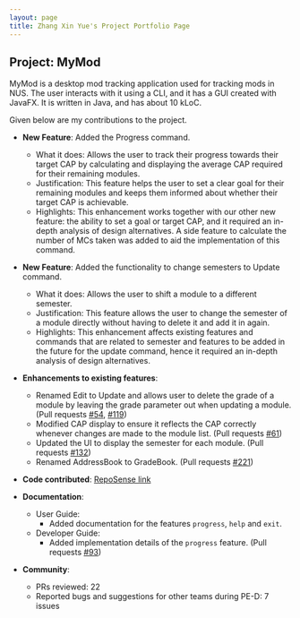 ```yaml
---
layout: page
title: Zhang Xin Yue's Project Portfolio Page
---
```


## Project: MyMod

MyMod is a desktop mod tracking application used for tracking mods in NUS.
The user interacts with it using a CLI, and it has a GUI created with JavaFX. It is written in Java, and has about 10 kLoC.

Given below are my contributions to the project.

* **New Feature**: Added the Progress command.
  * What it does: Allows the user to track their progress towards their target CAP by calculating and displaying the average CAP required for their remaining modules.
  * Justification: This feature helps the user to set a clear goal for their remaining modules and keeps them informed about whether their target CAP is achievable.
  * Highlights: This enhancement works together with our other new feature: the ability to set a goal or target CAP, and it required an in-depth analysis of design alternatives. A side feature to calculate the number of MCs taken was added to aid the implementation of this command.

* **New Feature**: Added the functionality to change semesters to Update command.
  * What it does: Allows the user to shift a module to a different semester.
  * Justification: This feature allows the user to change the semester of a module directly without having to delete it and add it in again.
  * Highlights: This enhancement affects existing features and commands that are related to semester and features to be added in the future for the update command, hence it required an in-depth analysis of design alternatives. 

* **Enhancements to existing features**:
  * Renamed Edit to Update and allows user to delete the grade of a module by leaving the grade parameter out when updating a module. (Pull requests [\#54](https://github.com/AY2021S1-CS2103T-T17-1/tp/pull/54), [\#119](https://github.com/AY2021S1-CS2103T-T17-1/tp/pull/119))
  * Modified CAP display to ensure it reflects the CAP correctly whenever changes are made to the module list. (Pull requests [\#61](https://github.com/AY2021S1-CS2103T-T17-1/tp/pull/61))
  * Updated the UI to display the semester for each module. (Pull requests [\#132](https://github.com/AY2021S1-CS2103T-T17-1/tp/pull/132))
  * Renamed AddressBook to GradeBook. (Pull requests [\#221](https://github.com/AY2021S1-CS2103T-T17-1/tp/pull/221))

* **Code contributed**: [RepoSense link](https://nus-cs2103-ay2021s1.github.io/tp-dashboard/#breakdown=true&search=xyzhangg&sort=groupTitle&sortWithin=title&since=2020-08-14&timeframe=commit&mergegroup=&groupSelect=groupByRepos&checkedFileTypes=docs~functional-code~test-code~other&tabOpen=true&tabType=authorship&tabAuthor=xyzhangg&tabRepo=AY2021S1-CS2103T-T17-1%2Ftp%5Bmaster%5D&authorshipIsMergeGroup=false&authorshipFileTypes=docs~functional-code~test-code)

* **Documentation**:
  * User Guide:
    * Added documentation for the features `progress`, `help` and `exit`.
  * Developer Guide:
    * Added implementation details of the `progress` feature. (Pull requests [\#93](https://github.com/AY2021S1-CS2103T-T17-1/tp/pull/93))

* **Community**:
  * PRs reviewed: 22
  * Reported bugs and suggestions for other teams during PE-D: 7 issues